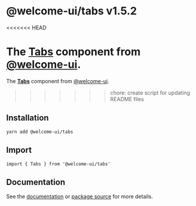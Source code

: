# @welcome-ui/tabs v1.5.2
<<<<<<< HEAD

The [Tabs](http://welcome-ui.com/components/tabs) component from [@welcome-ui](http://welcome-ui.com).
=======
  
The **[Tabs](http://welcome-ui.com/components/tabs)** component from [@welcome-ui](http://welcome-ui.com).
>>>>>>> chore: create script for updating README files

## Installation

    yarn add @welcome-ui/tabs

## Import

    import { Tabs } from '@welcome-ui/tabs'

## Documentation

See the [documentation](http://welcome-ui.com/components/tabs) or [package source](https://github.com/WTTJ/welcome-ui/tree/v1.5.2/packages/Tabs) for more details.
